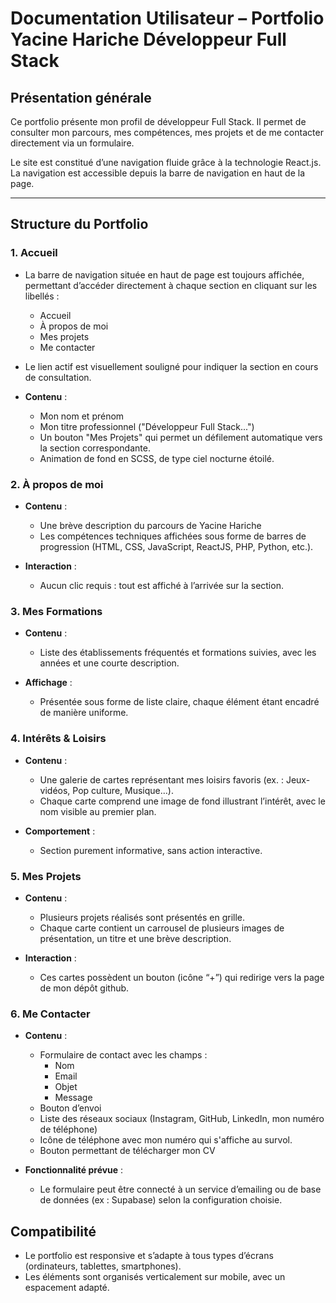 # Documentation Utilisateur – Portfolio Yacine Hariche Développeur Full Stack

## Présentation générale

Ce portfolio présente mon profil de développeur Full Stack. Il permet de consulter mon parcours, mes compétences, mes projets et de me contacter directement via un formulaire.

Le site est constitué d’une navigation fluide grâce à la technologie React.js. La navigation est accessible depuis la barre de navigation en haut de la page.

---

## Structure du Portfolio

### 1. Accueil

- La barre de navigation située en haut de page est toujours affichée, permettant d’accéder directement à chaque section en cliquant sur les libellés :
  - Accueil
  - À propos de moi
  - Mes projets
  - Me contacter

- Le lien actif est visuellement souligné pour indiquer la section en cours de consultation.

- **Contenu** : 
  - Mon nom et prénom
  - Mon titre professionnel ("Développeur Full Stack...")
  - Un bouton "Mes Projets" qui permet un défilement automatique vers la section correspondante.
  - Animation de fond en SCSS, de type ciel nocturne étoilé.

### 2. À propos de moi

- **Contenu** :
  - Une brève description du parcours de Yacine Hariche
  - Les compétences techniques affichées sous forme de barres de progression (HTML, CSS, JavaScript, ReactJS, PHP, Python, etc.).
  
- **Interaction** :
  - Aucun clic requis : tout est affiché à l’arrivée sur la section.

### 3. Mes Formations

- **Contenu** :
  - Liste des établissements fréquentés et formations suivies, avec les années et une courte description.
  
- **Affichage** :
  - Présentée sous forme de liste claire, chaque élément étant encadré de manière uniforme.

### 4. Intérêts & Loisirs

- **Contenu** :
  - Une galerie de cartes représentant mes loisirs favoris (ex. : Jeux-vidéos, Pop culture, Musique…).
  - Chaque carte comprend une image de fond illustrant l’intérêt, avec le nom visible au premier plan.

- **Comportement** :
  - Section purement informative, sans action interactive.

### 5. Mes Projets

- **Contenu** :
  - Plusieurs projets réalisés sont présentés en grille.
  - Chaque carte contient un carrousel de plusieurs images de présentation, un titre et une brève description.

- **Interaction** :
  - Ces cartes possèdent un bouton (icône “+”) qui redirige vers la page de mon dépôt github.

### 6. Me Contacter

- **Contenu** :
  - Formulaire de contact avec les champs :
    - Nom
    - Email
    - Objet
    - Message
  - Bouton d’envoi
  - Liste des réseaux sociaux (Instagram, GitHub, LinkedIn, mon numéro de téléphone)
  - Icône de téléphone avec mon numéro qui s'affiche au survol.
  - Bouton permettant de télécharger mon CV

- **Fonctionnalité prévue** :
  - Le formulaire peut être connecté à un service d’emailing ou de base de données (ex : Supabase) selon la configuration choisie.


## Compatibilité

- Le portfolio est responsive et s’adapte à tous types d’écrans (ordinateurs, tablettes, smartphones).
- Les éléments sont organisés verticalement sur mobile, avec un espacement adapté.
